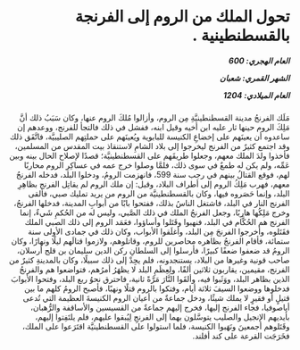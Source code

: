 <h1 dir="rtl">تحول الملك من الروم إلى الفرنجة بالقسطنطينية  .</h1>

<h5 dir="rtl">العام الهجري:  600

الشهر القمري: شعبان

العام الميلادي: 1204</h5>

<p dir="rtl">مَلَك الفرنجُ مدينة القسطنطينيَّةِ مِن الروم، وأزالوا مُلكَ الروم عنها، وكان سَبَبُ ذلك أنَّ مَلِكَ الروم حينها ثار عليه ابن أخيه وقيل ابنه، ففشل في ذلك فالتجأ للفرنج، ووعدهم إن ساعدوه أن يعينَهم على إخضاعِ الكنيسة للبابوية ويُعينَهم على حملتِهم الصليبيَّة، فاتَّفَق ذلك وقد اجتمع كثيرٌ من الفرنج ليخرجوا إلى بلاد الشامِ لاستنقاذ بيت المقدس من المسلمين، فأخذوا ولدَ الملك معهم، وجعلوا طريقَهم على القسطنطينيَّة؛ قصدًا لإصلاح الحال بينه وبين عَمِّه، ولم يكن له طمعٌ في سوى ذلك، فلمَّا وصلوا خرج عمه في عساكِرِ الروم محاربًا لهم، فوقع القتالُ بينهم في رجب سنة 599، فانهزمت الرومُ، ودخلوا البلد، فدخله الفرنجُ معهم، فهرب مَلِكُ الروم إلى أطراف البلاد، وقيل: إن ملك الروم لم يقاتِل الفرنج بظاهِرِ البلد، وإنما حَصَروه فيها، وكان بالقسطنطينيَّة من الروم من يريد تمليك صبي، فألقى الفرنج النار في البلد، فاشتغل الناسُ بذلك، ففتحوا بابًا من أبوابِ المدينة، فدخلها الفرنجُ، وخرج مَلِكُها هاربًا، وجعل الفرنجُ الملك في ذلك الصَّبي، وليس له من الحُكمِ شَيءٌ، إنما الفرنج هم الحُكَّام في البلد، فنهبوا وقَتَلوا وأساؤوا، فعَمَد الروم إلى ذلك الصبي الملك فقَتَلوه، وأخرجوا الفرنجَ مِن البلد، وأغلَقوا الأبواب، وكان ذلك في جمادى الأولى سنة ستمائة، فأقام الفرنجُ بظاهره محاصرين للروم، وقاتلوهم، ولازموا قتالَهم ليلًا ونهارًا، وكان الرومُ قد ضعفوا ضعفًا كبيرًا، فأرسلوا إلى السلطانِ ركن الدين سليمان بن قلج أرسلان، صاحب قونية وغيرها من البلاد، يستنجدونه، فلم يجِدْ إلى ذلك سبيلًا، وكان بالمدينةِ كثيرٌ من الفرنج، مقيمين، يقاربون ثلاثين ألفًا، ولِعِظَمِ البلد لا يظهَرُ أمرُهم، فتواضعوا هم والفرنجُ الذين بظاهر البلد، ووَثَبوا فيه، وألقَوا النَّارَ مَرَّةً ثانية، فاحترق نحوُ ربع البلد، وفتحوا الأبوابَ فدخلوها ووضعوا السيفَ ثلاثة أيام، وفتكوا بالروم قتلًا ونهبًا، فأصبح الرومُ كلهم ما بين قتيلٍ أو فقيرٍ لا يملك شيئًا، ودخل جماعةٌ من أعيان الروم الكنيسةَ العظيمة التي تُدعى أياصوفيا، فجاء الفرنج إليها، فخرج إليهم جماعةٌ من القسيسين والأساقفة والرُّهبان، بأيديهم الإنجيل والصليب يتوسَّلون بهما إلى الفرنجِ لِيُبقوا عليهم، فلم يلتَفِتوا إليهم، وقَتَلوهم أجمعينَ ونَهَبوا الكنيسة، فلما استولوا على القسطنطينيَّة اقتَرَعوا على الملك، فخَرَجَت القرعة على كند أفلند.</p></br>
